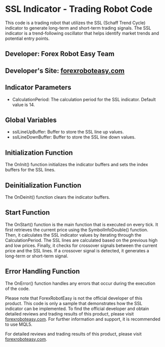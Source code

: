 # SSL Indicator - Trading Robot Code

This code is a trading robot that utilizes the SSL (Schaff Trend Cycle) indicator to generate long-term and short-term trading signals. The SSL indicator is a trend-following oscillator that helps identify market trends and potential entry points.

## Developer: Forex Robot Easy Team
## Developer's Site: [forexroboteasy.com](https://forexroboteasy.com)

## Indicator Parameters
- CalculationPeriod: The calculation period for the SSL indicator. Default value is 14.

## Global Variables
- sslLineUpBuffer: Buffer to store the SSL line up values.
- sslLineDownBuffer: Buffer to store the SSL line down values.

## Initialization Function
The OnInit() function initializes the indicator buffers and sets the index buffers for the SSL lines.

## Deinitialization Function
The OnDeinit() function clears the indicator buffers.

## Start Function
The OnStart() function is the main function that is executed on every tick. It first retrieves the current price using the SymbolInfoDouble() function. Then, it calculates the SSL indicator values by iterating through the CalculationPeriod. The SSL lines are calculated based on the previous high and low prices. Finally, it checks for crossover signals between the current price and the SSL lines. If a crossover signal is detected, it generates a long-term or short-term signal.

## Error Handling Function
The OnError() function handles any errors that occur during the execution of the code.

Please note that ForexRobotEasy is not the official developer of this product. This code is only a sample that demonstrates how the SSL indicator can be implemented. To find the official developer and obtain detailed reviews and trading results of this product, please visit [forexroboteasy.com](https://forexroboteasy.com/forex-robot-review/ssl-indicator-review-boost-profits-with-trend-signals/). For further information and support, it is recommended to use MQL5.

For detailed reviews and trading results of this product, please visit [forexroboteasy.com](https://forexroboteasy.com/forex-robot-review/ssl-indicator-review-boost-profits-with-trend-signals/).
